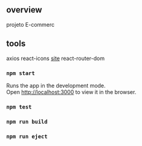 ## overview
projeto E-commerc 

## tools
axios 
react-icons [site](https://react-icons.github.io/react-icons/)
react-router-dom

### `npm start`

Runs the app in the development mode.\
Open [http://localhost:3000](http://localhost:3000) to view it in the browser.

### `npm test`

### `npm run build`

### `npm run eject`


